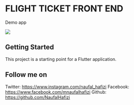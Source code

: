 # FLIGHT TICKET FRONT END

Demo app

![](FlightTicket.gif)

## Getting Started

This project is a starting point for a Flutter application.

## Follow me on 

Twitter: https://www.instagram.com/naufal_hafizi
Facebook: https://www.facebook.com/mnaufalhafizi
Github: https://github.com/NaufalHafizi
